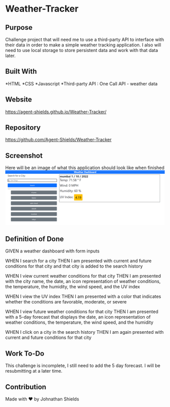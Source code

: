 # Weather-Tracker

## Purpose
Challenge project that will need me to use a third-party API to interface with their data in order to make a simple weather tracking application. I also will need to use local storage to store persistent data and work with that data later.  

## Built With
*HTML
*CSS
*Javascript
*Third-party API : One Call API - weather data 

## Website
https://agent-shields.github.io/Weather-Tracker/

## Repository
https://github.com/Agent-Shields/Weather-Tracker

## Screenshot
Here will be an image of what this application should look like when finished
![image](assets/images/WeatherTrackerProof.PNG)

## Definition of Done

GIVEN a weather dashboard with form inputs

WHEN I search for a city
THEN I am presented with current and future conditions for that city and that city is added to the search history

WHEN I view current weather conditions for that city
THEN I am presented with the city name, the date, an icon representation of weather conditions, the temperature, the humidity, the wind speed, and the UV index

WHEN I view the UV index
THEN I am presented with a color that indicates whether the conditions are favorable, moderate, or severe

WHEN I view future weather conditions for that city
THEN I am presented with a 5-day forecast that displays the date, an icon representation of weather conditions, the temperature, the wind speed, and the humidity

WHEN I click on a city in the search history
THEN I am again presented with current and future conditions for that city

## Work To-Do 

This challenge is incomplete, I still need to add the 5 day forecast. I will be resubmitting at a later time.

## Contribution
Made with ❤️ by Johnathan Shields 